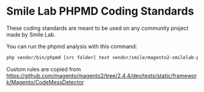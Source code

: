 # Smile Lab PHPMD Coding Standards

These coding standards are meant to be used on any community project made by Smile Lab.

You can run the phpmd analysis with this command:
```bash
php vendor/bin/phpmd [src folder] text vendor/smile/magento2-smilelab-phpmd/ruleset.xml'
```

Custom rules are copied from
https://github.com/magento/magento2/tree/2.4.4/dev/tests/static/framework/Magento/CodeMessDetector
